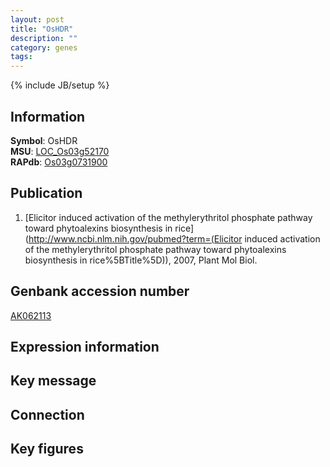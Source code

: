```yaml
---
layout: post
title: "OsHDR"
description: ""
category: genes
tags: 
---
```

{% include JB/setup %}

## Information
__Symbol__: OsHDR  
__MSU__: [LOC_Os03g52170](http://rice.plantbiology.msu.edu/cgi-bin/ORF_infopage.cgi?orf=LOC_Os03g52170)  
__RAPdb__: [Os03g0731900](http://rapdb.dna.affrc.go.jp/viewer/gbrowse_details/irgsp1?name=Os03g0731900)  

## Publication
1. [Elicitor induced activation of the methylerythritol phosphate pathway toward phytoalexins biosynthesis in rice](http://www.ncbi.nlm.nih.gov/pubmed?term=(Elicitor induced activation of the methylerythritol phosphate pathway toward phytoalexins biosynthesis in rice%5BTitle%5D)), 2007, Plant Mol Biol.

## Genbank accession number
[AK062113](http://www.ncbi.nlm.nih.gov/nuccore/AK062113)

## Expression information

## Key message

## Connection

## Key figures


